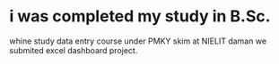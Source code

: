 # i was completed my study in B.Sc. 
whine study data entry course under PMKY skim at NIELIT daman we submited excel dashboard project.
